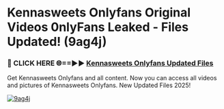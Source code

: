 # Kennasweets Onlyfans Original Videos 0nlyFans Leaked - Files Updated! (9ag4j)

<h3>🔴 CLICK HERE 🌐==►► <a href="https://tinyurl.com/2wckxsce" rel="nofollow">Kennasweets Onlyfans Updated Files</a></h3>

Get Kennasweets Onlyfans and all content. Now you can access all videos and pictures of Kennasweets Onlyfans. New Updated Files 2025!

[![9ag4j](https://i.imgur.com/AFduVYN.gif)](https://tinyurl.com/2wckxsce)
